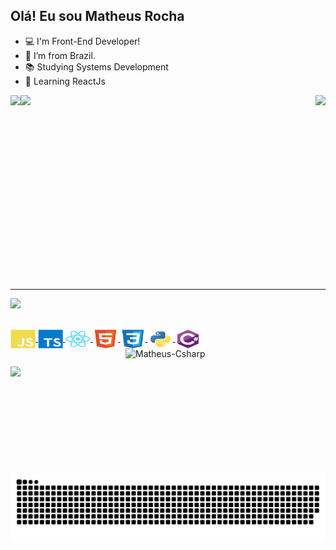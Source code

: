## Olá! Eu sou Matheus Rocha
- :computer: I'm Front-End Developer!
- :house_with_garden: I’m from Brazil.
- 📚 Studying Systems Development
- 🌱 Learning ReactJs
<div>
  <a href="https://github.com/MatheusR-Dev">
  <img align="right" height="310em" src = "https://github-readme-stats.vercel.app/api/top-langs/?username=MatheusR-Dev&hide=html,css,java,shaderlab,kotlin,hlsl&theme=radical">
  <img align="left" height="155em" src="https://github-readme-streak-stats.herokuapp.com/?user=MatheusR-Dev&show_icons=true&locale=en&layout=compact&theme=dracula&line_height=0" />
  <img align="left" height="155em" src="https://github-readme-stats.vercel.app/api?username=MatheusR-Dev&show_icons=true&theme=dracula"/>
</div>
 
<hr width="100%" align="center"></hr> 
  
<p>
  <img src="https://activity-graph.herokuapp.com/graph?username=MatheusR-Dev&theme=dracula">
</p>

<div style="display: inline_block"><br>
  <img align="center" alt="Matheus-Js" height="30" width="40" src="https://raw.githubusercontent.com/devicons/devicon/master/icons/javascript/javascript-plain.svg">
  <img align="center" alt="Matheus-Ts" height="30" width="40" src="https://raw.githubusercontent.com/devicons/devicon/master/icons/typescript/typescript-plain.svg">
  <img align="center" alt="Matheus-React" height="30" width="40" src="https://raw.githubusercontent.com/devicons/devicon/master/icons/react/react-original.svg">
  <img align="center" alt="Matheus-HTML" height="30" width="40" src="https://raw.githubusercontent.com/devicons/devicon/master/icons/html5/html5-original.svg">
  <img align="center" alt="Matheus-CSS" height="30" width="40" src="https://raw.githubusercontent.com/devicons/devicon/master/icons/css3/css3-original.svg">
  <img align="center" alt="Matheus-React" height="30" width="40" src="https://raw.githubusercontent.com/devicons/devicon/master/icons/python/python-original.svg">
  <img align="center" alt="Matheus-Csharp" height="30" width="40" src="https://raw.githubusercontent.com/devicons/devicon/master/icons/csharp/csharp-original.svg">
</div>
  
  <img style="margin-right: 20px" align="right" alt="Matheus-Csharp" height="200" width="300" src="https://user-images.githubusercontent.com/68398315/159033936-c0cb5e21-dcfb-48dc-a4cc-4913c06766b8.gif">

##
  
<div>
  <a href="https://instagram.com/matheusfelipelr" target="_blank"><img src="https://img.shields.io/badge/-Instagram-%23E4405F?style=for-the-badge&logo=instagram&logoColor=white" target="_blank"></a>
</div>

![github contribution grid snake animation](https://raw.githubusercontent.com/platane/platane/output/github-contribution-grid-snake.svg)
